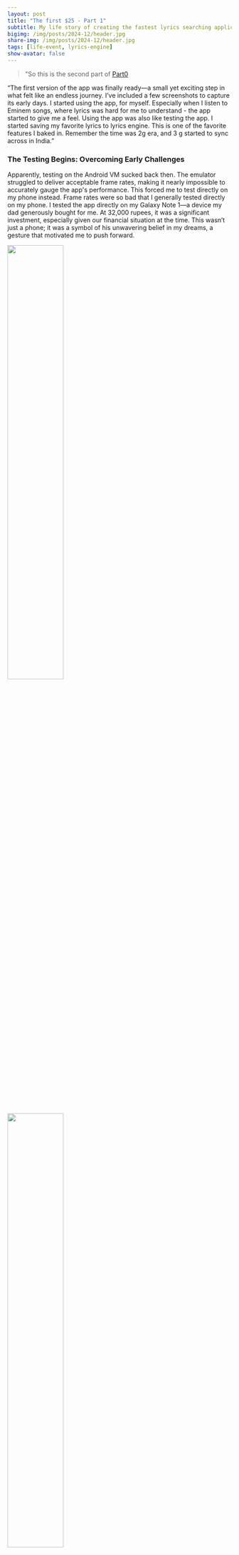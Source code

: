 ```yaml
---
layout: post
title: "The first $25 - Part 1"
subtitle: My life story of creating the fastest lyrics searching application on playstore.
bigimg: /img/posts/2024-12/header.jpg
share-img: /img/posts/2024-12/header.jpg
tags: [life-event, lyrics-engine]
show-avatar: false
---
```


> "So this is the second part of [Part0](https://vineeshnp.com/2022-10-18-the-first-25-dollar-part-0/)


“The first version of the app was finally ready—a small yet exciting step in what felt like an endless journey. I’ve included a few screenshots to capture its early days. I started using the app, for myself. Especially when I listen to Eminem songs, where lyrics was hard for me to understand - the app started to give me a feel. Using the app was also like testing the app. I started saving my favorite lyrics to lyrics engine. This is one of the favorite features I baked in. Remember the time was 2g era, and 3 g started to sync across in India.”


### The Testing Begins: Overcoming Early Challenges

Apparently, testing on the Android VM sucked back then. The emulator struggled to deliver acceptable frame rates, making it nearly impossible to accurately gauge the app's performance. This forced me to test directly on my phone instead. Frame rates were so bad that I generally tested directly on my phone. I tested the app directly on my Galaxy Note 1—a device my dad generously bought for me. At 32,000 rupees, it was a significant investment, especially given our financial situation at the time. This wasn’t just a phone; it was a symbol of his unwavering belief in my dreams, a gesture that motivated me to push forward.

<img src="/img/posts/2024-12/app-screen-shots/le1.png" width="50%" />
<img src="/img/posts/2024-12/app-screen-shots/le2.png" width="50%" />

<img src="/img/posts/2024-12/app-screen-shots/hle1.png" width="50%" />
<img src="/img/posts/2024-12/app-screen-shots/hle2.png" width="50%" />

As I was done testing on my phone, I started sending the build (APK file) to a few of my friends, who also listened to English songs. I received some good feedback from them, along with some suggestions. I would consider this the beta testing phase of the app.

Later I started sending the app to a broader audience via mail and other channels. You might be thinking, "Why not put it on the Play Store?" Well, I couldn't. The Play Store required a credit card for charging the first $25. I never had a credit card back then for two reasons. First, being unemployed made me ineligible for one, creating a significant hurdle.  Second, credit cards were not popular in 2012 in village areas in India. The times were so different back then that when I went to the bank to inquire about a credit card, they told me that the only way I could get one was against a fixed deposit. That is, I needed to invest X rupees in the bank as an investment, against which they would give me a card with a maximum spend of ~X rupees.

So I gave up my plan of getting a credit card and, consequently, a Play Store account. But distributing the app via other channels continued. One time, when I was talking to my friends about the app, they asked me why I didn't put it on the Play Store. I explained the situation and the credit card issues. 

For some reason, my dad overheard this conversation. He didn’t say anything at the time, but on the way back home, he quietly asked, "How much money do you need to get a credit card?" I brushed it off, saying, "Ah, that's not necessary; it's just a weird requirement for credit cards." But my dad, as always, saw beyond my hesitation. Without another word, he agreed to give me Rs. 30,000 saying, "Go and get one."

The next day, with a mix of gratitude and determination, I went to ICICI Bank in Payyannur. I opened a bank account, started a fixed deposit account, and applied for a credit card. I allocated Rs. 20,000 for the fixed deposit and Rs. 10,000 for my normal bank account. Against this fixed deposit, I was issued a credit card with a modest limit of Rs. 17,000—equivalent to around $320 in 2012. 

### Launching on the Play Store: A Milestone Achievement

Now I had everything I needed to publish my app. Yet, little did I know, the journey to actually getting it live on the Play Store would bring its own unique set of challenges. I went home and created a Play Store account. Fragment Yard was officially born there. But when I tried to publish for the first time, I realized it was not as simple as it seemed. You needed to go through a process of signing the application. Yes, I signed the application and tested it once again. But for a very specific reason, I needed to go to my mother’s house. It was in a remote place in India where the network coverage was only 2G. Once I went there, I had some free time and thought of deploying the application, which was roughly 7 MB. Fortunately, the signing and other preparations were done. I tried opening the Play Store console with the 2G network. It was slow—slow as a snail. Somehow, the app uploaded on the slow 2G network with occasional network drops. Thanks to the TCP protocol (ehm, ehm, my geeky joke).

Then I searched for the app on the Play Store, but it wasn't there. I realized it needed to go through a verification process before getting published. I continued with the rest of my day. After a few hours, I opened the Play Store again. Voila! The Lyrics Engine  was live on the Play Store. I was ecstatic to see the app on the Play Store. I uninstalled my app, which I had sideloaded from my machine, and installed it from the Play Store.

I sent the link to the people I had been sharing the APK with. They were also happy to get it directly from the Play Store.

#### The Sony Ericsson Challenge: Fixing Early Bugs

After distributing the app, a few of my friends told me it wasn’t working for them. I was like, "What??"

I gathered more information about the devices and found out that all the problematic devices were Sony Ericsson models. The first thing I did was go to the Play Store and disable the app for all Sony Ericsson devices. For good measure, I didn’t want too many 1-star reviews at the beginning. Then I went to one of my friend’s houses to see the issue in person. The problem was that I was making network calls on the main thread, and Sony devices didn’t allow that. This was my first big bug fix, achieved with the help of worker threads. The network call was offloaded from the main thread. Voila! The app was now smooth even on other devices. That bug actually made my app better. :)

### Facing Unexpected Feedback: The Language Barrier

I started receiving more feedback that the app wasn’t working. At first, I was puzzled by these complaints, as everything seemed to work perfectly on my end. Little did I know, the root of the problem would completely shift my perspective on the app's reach and functionality. This was strange, and I couldn’t think of a reason. Then I started asking users what they searched for—and the answer hit hard. They were looking for songs in Hindi, but Lyrics Engine didn’t support other languages. I had to add this to the app description later, but reviews kept coming in, complaining that it wasn’t working.

The feedback became so annoying that I started writing an app for Hindi songs.

### The Birth of Hindi Lyrics Engine: Expanding Horizons

Thus, Hindi Lyrics Engine was born, exclusively searching for Hindi songs. Launching this new app was both exciting and nerve-wracking, as it marked a fresh chapter in my journey, driven by the hope of connecting with a wider audience. It also supported other features like saving the lyrics locally.

Initially, some close acquaintances suggested merging it with the main app. However, I deliberately kept them separate because I was catering to two distinct user bases. While there was some overlap in India, I believed keeping Lyrics Engine and Hindi Lyrics Engine as independent apps would better serve their specific audiences.

### Surging Popularity: Milestones and Mistakes

Hindi Lyrics Engine grew steadily and organically, bringing in more reviews, downloads, and occasional feature requests through emails. It was thrilling to watch as the app hit milestones like 1K, 5K, 10K, 25K, and eventually 50K downloads, each one a testament to its growing popularity and impact.

The app consistently ranked among the top results when users searched for Hindi lyrics. Despite this success, I never monetized it through ads—a missed opportunity in hindsight—even though I had explored integrating SDKs from various ad providers.

### A New Chapter: From Passion Project to Professional Career

Because of the app and one of my close relatives who shared it in their groups, I landed my first full-time job. This transition was a turning point for me—it validated my skills and proved that a simple idea could open doors to professional growth. My experience with the app development taught me valuable skills like problem-solving, debugging complex issues, and understanding user needs—all of which directly contributed to landing this job. Moving to Bangalore for this opportunity was both exciting and overwhelming, as I left behind the comfort of familiar surroundings to embrace a new chapter filled with challenges and growth. I relocated to Bangalore for my job, and that’s where the second part of Fragment Yard started.

Both apps eventually reached ~100K downloads (~200K total), a milestone that filled me with pride. However, starting full-time employment marked a shift in priorities. Balancing the freedom of creating an app I loved with the structured demands of a professional job was no small task. While the job brought new opportunities and challenges, it also left me with little time to dedicate to Fragment Yard—a decision that, even now, carries a tinge of regret.

Eventually Fragment Yard was running on its own, in maintenance mode. Watching it grow organically, even without my active involvement, was heartwarming as it validated the app's value. Yet, it was also bittersweet—a mix of pride in its success and regret for not being able to give it the attention it deserved to reach its full potential. Organically, people were downloading the app, but I didn’t even bother to keep the lights on.

### The Final Curtain: Saying Goodbye to Lyrics Engines

At one point, several libraries I was using required updates and redeployment. And like I said, I didn’t have the time—rather, it wasn’t a priority for me. Google eventually pulled Lyrics Engine and Hindi Lyrics Engine from the Play Store.

### A Heartfelt Thank You: Reflecting on the Journey

Fragment Yard was born as a solution to one of my personal problems. Later, it turned out to be the fastest Lyrics Search Engine of its time. I would like to thank my dad for everything I mentioned above. Thanks to my brother for writing the terms and conditions and other content for my app. Thanks to Sathish(my brother-in-law) for sharing the app among his peers. And thanks to countless friends of the time.

Fragment Yard gave me a full-time job and shaped my career in ways I never imagined. Its story, though paused, remains deeply woven into my life. I carry its lessons, its memories, and the joy it brought as a quiet motivation for the future. Maybe one day, I’ll pick up where I left off. For now, it’s a cherished reminder of what passion and persistence can achieve.